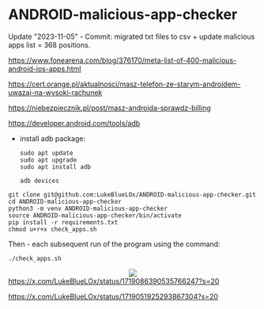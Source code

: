 # ANDROID-malicious-app-checker

Update "2023-11-05" - Commit: migrated txt files to csv + update malicious apps list = 368 positions.

https://www.fonearena.com/blog/376170/meta-list-of-400-malicious-android-ios-apps.html

https://cert.orange.pl/aktualnosci/masz-telefon-ze-starym-androidem-uwazaj-na-wysoki-rachunek

https://niebezpiecznik.pl/post/masz-androida-sprawdz-billing

https://developer.android.com/tools/adb

* install adb package:
  
    ```
    sudo apt update
    sudo apt upgrade
    sudo apt install adb
    ```
    ```
    adb devices
    ```

```
git clone git@github.com:LukeBlueLOx/ANDROID-malicious-app-checker.git
cd ANDROID-malicious-app-checker
python3 -m venv ANDROID-malicious-app-checker
source ANDROID-malicious-app-checker/bin/activate
pip install -r requirements.txt
chmod u+r+x check_apps.sh
```

Then - each subsequent run of the program using the command:
```
./check_apps.sh
```

<div align="center">  
<img src="https://github.com/LukeBlueLOx/ANDROID-malicious-app-checker/blob/6be2ef81f1e4f955553b478509301b2297139c9e/Matches_Example.png" width="" height=""/>
</div

https://x.com/LukeBlueLOx/status/1719086390535766247?s=20

https://x.com/LukeBlueLOx/status/1719051925293867304?s=20
